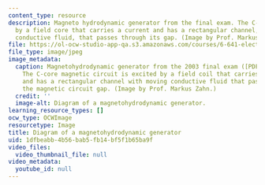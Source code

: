 ```yaml
---
content_type: resource
description: Magneto hydrodynamic generator from the final exam. The C-coil is excited
  by a field core that carries a current and has a rectangular channel, with moving
  conductive fluid, that passes through its gap. (Image by Prof. Markus Zahn.)
file: https://ol-ocw-studio-app-qa.s3.amazonaws.com/courses/6-641-electromagnetic-fields-forces-and-motion-spring-2005/1dfbeabb4b56bab5fb14bf5f1b65ba9f_6-641s05.jpg
file_type: image/jpeg
image_metadata:
  caption: Magnetohydrodynamic generator from the 2003 final exam ([PDF](/courses/6-641-electromagnetic-fields-forces-and-motion-spring-2005/resources/final1-1)).
    The C-core magnetic circuit is excited by a field coil that carries a current
    and has a rectangular channel with moving conductive fluid that passes through
    the magnetic circuit gap. (Image by Prof. Markus Zahn.)
  credit: ''
  image-alt: Diagram of a magnetohydrodynamic generator.
learning_resource_types: []
ocw_type: OCWImage
resourcetype: Image
title: Diagram of a magnetohydrodynamic generator
uid: 1dfbeabb-4b56-bab5-fb14-bf5f1b65ba9f
video_files:
  video_thumbnail_file: null
video_metadata:
  youtube_id: null
---
```

